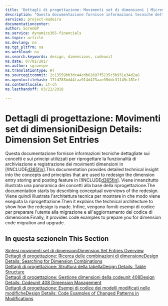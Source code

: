 ```yaml
---
title: 'Dettagli di progettazione: Movimenti set di dimensioni | Microsoft Docs'
description: "Questa documentazione fornisce informazioni tecniche dettagliate sui concetti e sui principi utilizzati per riprogettare la funzionalità di archiviazione e registrazione dei movimenti dimensioni."
services: project-madeira
documentationcenter: 
author: SorenGP
ms.service: dynamics365-financials
ms.topic: article
ms.devlang: na
ms.tgt_pltfrm: na
ms.workload: na
ms.search.keywords: design, dimensions, codeunit
ms.date: 07/01/2017
ms.author: sgroespe
ms.translationtype: HT
ms.sourcegitcommit: 2c13559bb3dc44cdb61697f5135c5b931e34d2a8
ms.openlocfilehash: 17fd783bd44faa914d473aae35ddc31145c181ef
ms.contentlocale: it-ch
ms.lasthandoff: 03/22/2018

---
```

# <a name="design-details-dimension-set-entries"></a><span data-ttu-id="2ca08-103">Dettagli di progettazione: Movimenti set di dimensioni</span><span class="sxs-lookup"><span data-stu-id="2ca08-103">Design Details: Dimension Set Entries</span></span>
<span data-ttu-id="2ca08-104">Questa documentazione fornisce informazioni tecniche dettagliate sui concetti e sui principi utilizzati per riprogettare la funzionalità di archiviazione e registrazione dei movimenti dimensioni in [!INCLUDE[d365fin](includes/d365fin_md.md)].</span><span class="sxs-lookup"><span data-stu-id="2ca08-104">This documentation provides detailed technical insight into the concepts and principles that are used to redesign the dimension entry storing and posting feature in [!INCLUDE[d365fin](includes/d365fin_md.md)].</span></span> <span data-ttu-id="2ca08-105">Viene innanzitutto illustrata una panoramica dei concetti alla base della riprogettazione.</span><span class="sxs-lookup"><span data-stu-id="2ca08-105">The documentation starts by describing conceptual overviews of the redesign.</span></span> <span data-ttu-id="2ca08-106">Viene quindi illustrata l'architettura tecnica per mostrare in che modo viene eseguita la riprogettazione.</span><span class="sxs-lookup"><span data-stu-id="2ca08-106">Then it explains the technical architecture to show how the redesign is made.</span></span> <span data-ttu-id="2ca08-107">Infine, vengono forniti esempi di codice per preparare l'utente alla migrazione e all'aggiornamento del codice di dimensione.</span><span class="sxs-lookup"><span data-stu-id="2ca08-107">Finally, it provides code examples to prepare you for dimension code migration and upgrade.</span></span>  

## <a name="in-this-section"></a><span data-ttu-id="2ca08-108">In questa sezione</span><span class="sxs-lookup"><span data-stu-id="2ca08-108">In This Section</span></span>  
[<span data-ttu-id="2ca08-109">Sintesi movimenti set di dimensioni</span><span class="sxs-lookup"><span data-stu-id="2ca08-109">Dimension Set Entries Overview</span></span>](design-details-dimension-set-entries-overview.md)  
[<span data-ttu-id="2ca08-110">Dettagli di progettazione: Ricerca delle combinazioni di dimensione</span><span class="sxs-lookup"><span data-stu-id="2ca08-110">Design Details: Searching for Dimension Combinations</span></span>](design-details-searching-for-dimension-combinations.md)  
[<span data-ttu-id="2ca08-111">Dettagli di progettazione: Struttura della tabella</span><span class="sxs-lookup"><span data-stu-id="2ca08-111">Design Details: Table Structure</span></span>](design-details-table-structure.md)  
[<span data-ttu-id="2ca08-112">Dettagli di progettazione: Gestione dimensioni della codeunit 408</span><span class="sxs-lookup"><span data-stu-id="2ca08-112">Design Details: Codeunit 408 Dimension Management</span></span>](design-details-codeunit-408-dimension-management.md)  
[<span data-ttu-id="2ca08-113">Dettagli di progettazione: Esempi di codice dei modelli modificati nelle modifiche</span><span class="sxs-lookup"><span data-stu-id="2ca08-113">Design Details: Code Examples of Changed Patterns in Modifications</span></span>](design-details-code-examples-of-changed-patterns-in-modifications.md)

